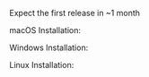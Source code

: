 Expect the first release in ~1 month


macOS Installation:

Windows Installation:

Linux Installation:





